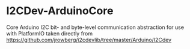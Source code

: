 # I2CDev-ArduinoCore
Core Arduino I2C bit- and byte-level communication abstraction for use with PlatformIO 
taken directly from https://github.com/jrowberg/i2cdevlib/tree/master/Arduino/I2Cdev  
